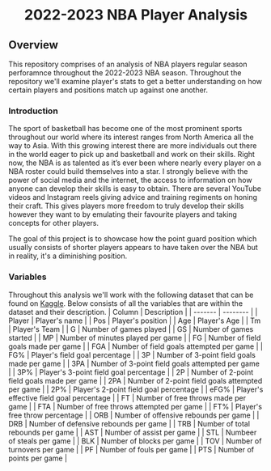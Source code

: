 # <p style = "text-align: center;"> **2022-2023 NBA Player Analysis** </p>
## **Overview**

This repository comprises of an analysis of NBA players regular season perforamnce throughout the 2022-2023 NBA season. Throughout the repository we'll examine player's stats to get a better understanding on how certain players and positions match up against one another. 
### **Introduction**

The sport of basketball has become one of the most prominent sports throughout our world where its interest ranges from North America all the way to Asia. With this growing interest there are more individuals out there in the world eager to pick up and basketball and work on their skills. Right now, the NBA is as talented as it’s ever been where nearly every player on a NBA roster could build themselves into a star. I strongly believe with the power of social media and the internet, the access to information on how anyone can develop their skills is easy to obtain. There are several YouTube videos and Instagram reels giving advice and training regiments on honing their craft. This gives players more freedom to truly develop their skills however they want to by emulating their favourite players and taking concepts for other players. 

The goal of this project is to showcase how the point guard position which usually consists of shorter players appears to have taken over the NBA but in reality, it's a diminishing position. 

### **Variables**

Throughout this analysis we'll work with the following dataset that can be found on [Kaggle](https://www.kaggle.com/datasets/vivovinco/20222023-nba-player-stats-regular). Below consists of all the variables that are within the dataset and their description.
| Column | Description |
| ------- | -------- |
| Player | Player's name |
| Pos | Player's position |
| Age | Player's Age |
| Tm | Player's Team |
| G | Number of games played |
| GS | Number of games started |
| MP | Number of minutes played per game |
| FG | Number of field goals made per game |
| FGA | Number of field goals attempted per game |
| FG% | Player's field goal percentage |
| 3P | Number of 3-point field goals made per game |
| 3PA | Number of 3-point field goals attempted per game |
| 3P% | Player's 3-point field goal percentage |
| 2P | Number of 2-point field goals made per game |
| 2PA | Number of 2-point field goals attempted per game |
| 2P% | Player's 2-point field goal percentage |
| eFG% | Player's effective field goal percentage |
| FT | Number of free throws made per game | 
| FTA | Number of free throws attempted per game |
| FT% | Player's free throw percentage |
| ORB | Number of offensive rebounds per game |
| DRB | Number of defensive rebounds per game |
| TRB | Number of total rebounds per game |
| AST | Number of assist per game |
| STL | Numbeer of steals per game |
| BLK | Number of blocks per game |
| TOV | Number of turnovers per game |
| PF | Number of fouls per game |
| PTS | Number of points per game |
